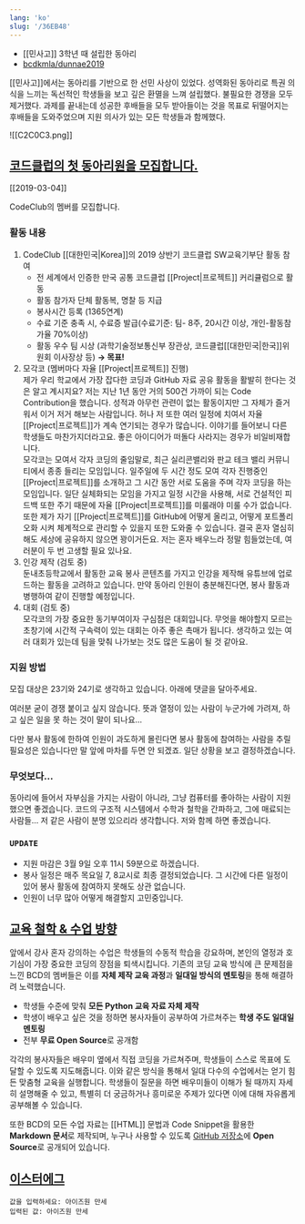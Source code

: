 ```yaml
---
lang: 'ko'
slug: '/36EB48'
---
```


- [[민사고]] 3학년 때 설립한 동아리
- [bcdkmla/dunnae2019](https://github.com/bcdkmla/dunnae2019)

[[민사고]]에서는 동아리를 기반으로 한 선민 사상이 있었다.
성역화된 동아리로 특권 의식을 느끼는 독선적인 학생들을 보고
깊은 환멸을 느껴 설립했다.
불필요한 경쟁을 모두 제거했다.
과제를 끝내는데 성공한 후배들을 모두 받아들이는 것을 목표로
뒤떨어지는 후배들을 도와주었으며
지원 의사가 있는 모든 학생들과 함께했다.

![[C2C0C3.png]]

## [코드클럽의 첫 동아리원을 모집합니다.](https://kmlaonline.net/board/all_announce/view/479829)

[[2019-03-04]]

CodeClub의 멤버를 모집합니다.

### 활동 내용

1. CodeClub [[대한민국|Korea]]의 2019 상반기 코드클럽 SW교육기부단 활동 참여
   - 전 세계에서 인증한 만국 공통 코드클럽 [[Project|프로젝트]] 커리큘럼으로 활동
   - 활동 참가자 단체 활동복, 명찰 등 지급
   - 봉사시간 등록 (1365연계)
   - 수료 기준 충족 시, 수료증 발급(수료기준: 팀- 8주, 20시간 이상, 개인-활동참가율 70%이상)
   - 활동 우수 팀 시상 (과학기술정보통신부 장관상, 코드클럽[[대한민국|한국]]위원회 이사장상 등) **→ 목표!**
2. 모각코 (멤버마다 자율 [[Project|프로젝트]] 진행)  
   제가 우리 학교에서 가장 잡다한 코딩과 GitHub 자료 공유 활동을 활발히 한다는 것은 알고 계시지요? 저는 지난 1년 동안 거의 500건 가까이 되는 Code Contribution을 했습니다. 성적과 아무런 관련이 없는 활동이지만 그 자체가 즐거워서 이거 저거 해보는 사람입니다. 허나 저 또한 여러 일정에 치여서 자율 [[Project|프로젝트]]가 계속 연기되는 경우가 많습니다. 이야기를 들어보니 다른 학생들도 마찬가지더라고요. 좋은 아이디어가 떠돌다 사라지는 경우가 비일비재합니다.  
   모각코는 모여서 각자 코딩의 줄임말로, 최근 실리콘밸리와 판교 테크 밸리 커뮤니티에서 종종 들리는 모임입니다. 일주일에 두 시간 정도 모여 각자 진행중인 [[Project|프로젝트]]를 소개하고 그 시간 동안 서로 도움을 주며 각자 코딩을 하는 모임입니다. 일단 실체화되는 모임을 가지고 일정 시간을 사용해, 서로 건설적인 피드백 또한 주기 때문에 자율 [[Project|프로젝트]]를 미룰래야 미룰 수가 없습니다. 또한 제가 자기 [[Project|프로젝트]]를 GitHub에 어떻게 올리고, 어떻게 포트폴리오화 시켜 체계적으로 관리할 수 있을지 또한 도와줄 수 있습니다. 결국 혼자 열심히 해도 세상에 공유하지 않으면 꽝이거든요. 저는 혼자 배우느라 정말 힘들었는데, 여러분이 두 번 고생할 필요 있나요.
3. 인강 제작 (검토 중)  
   둔내초등학교에서 활동한 교육 봉사 콘텐츠를 가지고 인강을 제작해 유튜브에 업로드하는 활동을 고려하고 있습니다. 만약 동아리 인원이 충분해진다면, 봉사 활동과 병행하여 같이 진행할 예정입니다.
4. 대회 (검토 중)  
   모각코의 가장 중요한 동기부여이자 구심점은 대회입니다. 무엇을 해야할지 모르는 초창기에 시간적 구속력이 있는 대회는 아주 좋은 촉매가 됩니다. 생각하고 있는 여러 대회가 있는데 팀을 맞춰 나가보는 것도 많은 도움이 될 것 같아요.

### 지원 방법

모집 대상은 23기와 24기로 생각하고 있습니다.
아래에 댓글을 달아주세요.

여러분 굳이 경쟁 붙이고 싶지 않습니다.
뜻과 열정이 있는 사람이 누군가에 가려져, 하고 싶은 일을 못 하는 것이 말이 되나요...

다만 봉사 활동에 한하여 인원이 과도하게 몰린다면 봉사 활동에 참여하는 사람을 추릴 필요성은 있습니다만
말 앞에 마차를 두면 안 되겠죠. 일단 상황을 보고 결정하겠습니다.

### 무엇보다...

동아리에 들어서 자부심을 가지는 사람이 아니라, 그냥 컴퓨터를 좋아하는 사람이 지원했으면 좋겠습니다.
코드의 구조적 시스템에서 수학과 철학을 간파하고, 그에 매료되는 사람들...
저 같은 사람이 분명 있으리라 생각합니다.
저와 함께 하면 좋겠습니다.

### `UPDATE`

- 지원 마감은 3월 9일 오후 11시 59분으로 하겠습니다.
- 봉사 일정은 매주 목요일 7, 8교시로 최종 결정되었습니다. 그 시간에 다른 일정이 있어 봉사 활동에 참여하지 못해도 상관 없습니다.
- 인원이 너무 많아 어떻게 해결할지 고민중입니다.

## [교육 철학 & 수업 방향](https://github.com/bcdkmla/dunnae2019/blob/master/GoormReports/ReportsForGoormIDE1.md)

앞에서 강사 혼자 강의하는 수업은 학생들의 수동적 학습을 강요하며, 본인의 열정과 호기심이 가장 중요한 코딩의 장점을 퇴색시킵니다. 기존의 코딩 교육 방식에 큰 문제점을 느낀 BCD의 멤버들은 이를 **자체 제작 교육 과정**과 **일대일 방식의 멘토링**을 통해 해결하려 노력했습니다.

- 학생들 수준에 맞춰 **모든 Python 교육 자료 자체 제작**
- 학생이 배우고 싶은 것을 정하면 봉사자들이 공부하여 가르쳐주는 **학생 주도 일대일 멘토링**
- 전부 **무료 Open Source**로 공개함

각각의 봉사자들은 배우미 옆에서 직접 코딩을 가르쳐주며, 학생들이 스스로 목표에 도달할 수 있도록 지도해줍니다. 이와 같은 방식을 통해서 일대 다수의 수업에서는 얻기 힘든 맞춤형 교육을 실행합니다. 학생들이 질문을 하면 배우미들이 이해가 될 때까지 자세히 설명해줄 수 있고, 특별히 더 궁금하거나 흥미로운 주제가 있다면 이에 대해 자유롭게 공부해볼 수 있습니다.

또한 BCD의 모든 수업 자료는 [[HTML]] 문법과 Code Snippet을 활용한 **Markdown 문서**로 제작되며, 누구나 사용할 수 있도록 [GitHub 저장소](https://github.com/bcdkmla/dunnae2019)에 **Open Source**로 공개되어 있습니다.

## [이스터에그](https://github.com/bcdkmla/dunnae2019/blob/master/GoormReports/ReportsForGoormIDE3.md#%EC%B0%B8%EA%B3%A0-input-%ED%95%A8%EC%88%98)

```
값을 입력하세요: 아이즈원 만세
입력된 값: 아이즈원 만세
```
